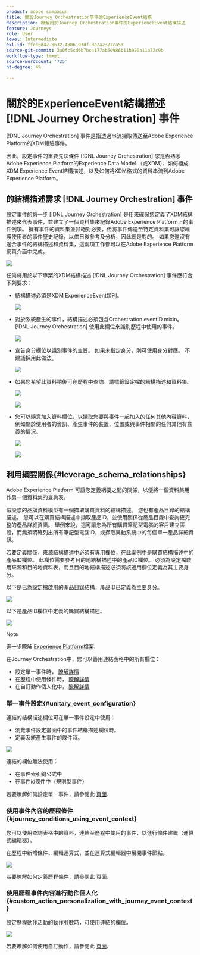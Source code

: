 ```yaml
---
product: adobe campaign
title: 關於Journey Orchestration事件的ExperienceEvent結構
description: 瞭解用於Journey Orchestration事件的ExperienceEvent結構描述
feature: Journeys
role: User
level: Intermediate
exl-id: ffec0d42-8632-4806-97df-da2a2372ca53
source-git-commit: 3a0fc5cd6b7bc4177ab50986b11b020a11a72c9b
workflow-type: tm+mt
source-wordcount: '725'
ht-degree: 4%

---
```


# 關於的ExperienceEvent結構描述 [!DNL Journey Orchestration] 事件

[!DNL Journey Orchestration] 事件是指透過串流擷取傳送至Adobe Experience Platform的XDM體驗事件。

因此，設定事件的重要先決條件 [!DNL Journey Orchestration] 您是否熟悉Adobe Experience Platform的Experience Data Model （或XDM）、如何組成XDM Experience Event結構描述，以及如何將XDM格式的資料串流到Adobe Experience Platform。

## 的結構描述需求 [!DNL Journey Orchestration] 事件

設定事件的第一步 [!DNL Journey Orchestration] 是用來確保您定義了XDM結構描述來代表事件，並建立了一個資料集來記錄Adobe Experience Platform上的事件例項。 擁有事件的資料集並非絕對必要，但將事件傳送至特定資料集可讓您維護使用者的事件歷史記錄，以供日後參考及分析，因此總是對的。 如果您還沒有適合事件的結構描述和資料集，這兩項工作都可以在Adobe Experience Platform網頁介面中完成。

![](../assets/schema1.png)

任何將用於以下專案的XDM結構描述 [!DNL Journey Orchestration] 事件應符合下列要求：

* 結構描述必須是XDM ExperienceEvent類別。

   ![](../assets/schema2.png)

* 對於系統產生的事件，結構描述必須包含Orchestration eventID mixin。 [!DNL Journey Orchestration] 使用此欄位來識別歷程中使用的事件。

   ![](../assets/schema3.png)

* 宣告身分欄位以識別事件的主旨。 如果未指定身分，則可使用身分對應。 不建議採用此做法。

   ![](../assets/schema4.png)

* 如果您希望此資料稍後可在歷程中查詢，請標籤設定檔的結構描述和資料集。

   ![](../assets/schema5.png)

   ![](../assets/schema6.png)

* 您可以隨意加入資料欄位，以擷取您要與事件一起加入的任何其他內容資料，例如關於使用者的資訊、產生事件的裝置、位置或與事件相關的任何其他有意義的情況。

   ![](../assets/schema7.png)

   ![](../assets/schema8.png)

## 利用綱要關係{#leverage_schema_relationships}

Adobe Experience Platform 可讓您定義綱要之間的關係，以便將一個資料集用作另一個資料集的查詢表。 

假設您的品牌資料模型有一個擷取購買資料的結構描述。 您也有產品目錄的結構描述。 您可以在購買結構描述中擷取產品ID，並使用關係從產品目錄中查詢更完整的產品詳細資訊。 舉例來說，這可讓您為所有購買筆記型電腦的客戶建立區段，而無須明確列出所有筆記型電腦ID，或擷取異動系統中的每個單一產品詳細資訊。

若要定義關係，來源結構描述中必須有專用欄位，在此案例中是購買結構描述中的產品ID欄位。 此欄位需要參考目的地結構描述中的產品ID欄位。 必須為設定檔啟用來源和目的地資料表，而且目的地結構描述必須將該通用欄位定義為其主要身分。

以下是已為設定檔啟用的產品目錄結構，產品ID已定義為主要身分。

![](../assets/schema9.png)

以下是產品ID欄位中定義的購買結構描述。

![](../assets/schema10.png)

>[!NOTE]
>
>進一步瞭解 [Experience Platform檔案](https://experienceleague.adobe.com/docs/platform-learn/tutorials/schemas/configure-relationships-between-schemas.html?lang=en).

在Journey Orchestration中，您可以善用連結表格中的所有欄位：

* 設定單一事件時， [瞭解詳情](../event/experience-event-schema.md#unitary_event_configuration)
* 在歷程中使用條件時， [瞭解詳情](../event/experience-event-schema.md#journey_conditions_using_event_context)
* 在自訂動作個人化中， [瞭解詳情](../event/experience-event-schema.md#custom_action_personalization_with_journey_event_context)

### 單一事件設定{#unitary_event_configuration}

連結的結構描述欄位可在單一事件設定中使用：

* 瀏覽事件設定畫面中的事件結構描述欄位時。
* 定義系統產生事件的條件時。

![](../assets/schema11.png)

連結的欄位無法使用：

* 在事件索引鍵公式中
* 在事件id條件中（規則型事件）

若要瞭解如何設定單一事件，請參閱此 [頁面](../event/about-creating.md).

### 使用事件內容的歷程條件{#journey_conditions_using_event_context}

您可以使用查詢表格中的資料，連結至歷程中使用的事件，以進行條件建置（運算式編輯器）。

在歷程中新增條件、編輯運算式，並在運算式編輯器中展開事件節點。

![](../assets/schema12.png)

若要瞭解如何定義歷程條件，請參閱此 [頁面](../building-journeys/condition-activity.md).

### 使用歷程事件內容進行動作個人化{#custom_action_personalization_with_journey_event_context}

設定歷程動作活動的動作引數時，可使用連結的欄位。

![](../assets/schema13.png)

若要瞭解如何使用自訂動作，請參閱此 [頁面](../building-journeys/using-custom-actions.md).

